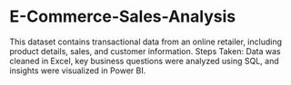 # E-Commerce-Sales-Analysis
This dataset contains transactional data from an online retailer, including product details, sales, and customer information. Steps Taken: Data was cleaned in Excel, key business questions were analyzed using SQL, and insights were visualized in Power BI.
